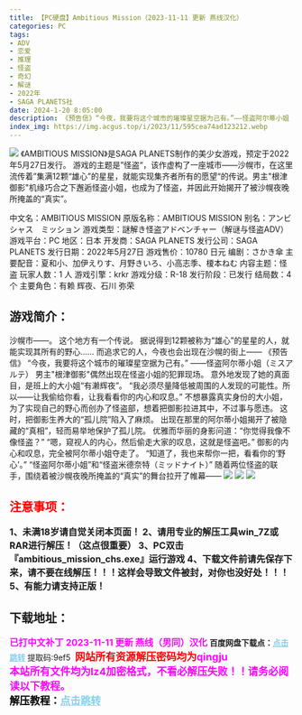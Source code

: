 ```yaml
---
title: 【PC硬盘】Ambitious Mission（2023-11-11 更新 燕线汉化）
categories: PC
tags:
- ADV
- 恋爱
- 推理
- 怪盗
- 奇幻
- 解谜
- 2022年
- SAGA PLANETS社
date: 2024-1-20 8:05:00
description: 《预告信》“今夜，我要将这个城市的璀璨星空据为己有。”——怪盗阿尔蒂小姐（ミスアルテ）游戏的主题是”怪盗“，该作虚构了一座城市——沙幌市，在这里流传着”集满12颗“雄心”的星星，就能实现集齐者所有的愿望“的传说。男主"根津御影"机缘巧合之下邂逅怪盗小姐，也成为了怪盗，并因此开始揭开了被沙幌夜晚所掩盖的“真实”。
index_img: https://img.acgus.top/i/2023/11/595cea74ad123212.webp
---
```

![](https://img.acgus.top/i/2023/11/595cea74ad123212.webp)
《AMBITIOUS MISSION》是SAGA PLANETS制作的美少女游戏，预定于2022年5月27日发行。
游戏的主题是”怪盗“，该作虚构了一座城市——沙幌市，在这里流传着”集满12颗“雄心”的星星，就能实现集齐者所有的愿望“的传说。男主"根津御影"机缘巧合之下邂逅怪盗小姐，也成为了怪盗，并因此开始揭开了被沙幌夜晚所掩盖的“真实”。

中文名：AMBITIOUS MISSION
原版名称：AMBITIOUS MISSION
别名：アンビシャス　ミッション
游戏类型：謎解き怪盗アドベンチャー（解谜与怪盗ADV）
游戏平台：PC
地区：日本
开发商：SAGA PLANETS
发行公司：SAGA PLANETS
发行日期：2022年5月27日
游戏售价：10780 日元
编剧：さかき傘
主要配音：夏和小、加伊えりす、月野きいろ、小高志季、榎本ねむ
内容主题：怪盗
玩家人数：1 人
游戏引擎：krkr
游戏分级：R-18
发行阶段：已发行
结局数：4 个
主要角色：有赖 辉夜、石川 弥荣

## 游戏简介：
沙幌市——。
这个地方有一个传说。
据说得到12颗被称为“雄心”的星星的人，就能实现其所有的野心……
而追求它的人，今夜也会出现在沙幌的街上——
《预告信》
“今夜，我要将这个城市的璀璨星空据为己有。”
——怪盗阿尔蒂小姐（ミスアルテ）
男主"根津御影"偶然出现在怪盗小姐的犯罪现场。
意外地发现了她的真面目，是班上的大小姐“有濑辉夜”。
“我必须尽量降低被周围的人发现的可能性。所以——让我偷给你看，让我看看你的内心和叹息。”
不想暴露真实身份的大小姐，为了实现自己的野心而创办了怪盗部，想着把御影拉进其中，不过事与愿违。
这时，把御影生养大的“孤儿院”陷入了麻烦。
出现在那里的阿尔蒂小姐揭开了被隐藏的“真相”，轻而易举地保护了孤儿院。
优雅而华丽的身影问道：“你觉得我像不像怪盗？”
“嗯，窥视人的内心，然后偷走大家的叹息，这就是怪盗吧。”
御影的内心和叹息，完全被阿尔蒂小姐夺走了。
“知道了，我也来帮你一把，看看你的‘野心’。”
“怪盗阿尔蒂小姐”和“怪盗米德奈特（ミッドナイト）”
随着两位怪盗的联手，围绕着被沙幌夜晚所掩盖的“真实”的舞台拉开了帷幕——
![](https://img.acgus.top/i/2023/11/70d54f65d0123221.webp)
![](https://img.acgus.top/i/2023/11/5ba1fbfc88123218.webp)
![](https://img.acgus.top/i/2023/11/6bab5760f9123215.webp)




## <font color=#FF0000 >注意事项：</font>
<font size=3><b>1、未满18岁请自觉关闭本页面！
2、请用专业的解压工具win_7Z或RAR进行解压！（这点很重要）
3、PC双击『ambitious_mission_chs.exe』运行游戏
4、下载文件前请先保存下来，请不要在线解压！！！这样会导致文件被封，对你也没好处！！！
5、有能力请支持正版！</b></font>

## 下载地址：
<font color=#FF00FF size=3><b>已打中文补丁</b></font>
<font color=#FF00FF size=3>**2023-11-11 更新 燕线（男同）汉化**</font>
<b>百度网盘下载点：</b><a href="https://pan.baidu.com/s/1J-mhbeFhj9MHF61L__m2Lg?pwd=9ef5" style="color: #87CEEB;"><b>点击跳转</b></a> 提取码:9ef5
<a style="padding: 0" href="https://post.qingju.org/AD/"><img style="max-width:100%" src="https://img.acgus.top/i/2024/07/478f689b8021d8d499ab43d21acf137a.gif" alt=""></a>
<b><font color=#FF0000 size=4>网站所有资源解压密码均为</b></font><b><font color=#FF00FF size=4>qingju</font><font color=#FF0000 ></font></b><br><b><font color=#FF00FF size=4>本站所有文件均为lz4加密格式，不看必解压失败！！请务必阅读以下教程。</b></font><br><b><font color=#000 size=4>解压教程：</b><a href="https://post.qingju.org/tutorial/000/" style="color: #87CEEB;"><b>点击跳转</b></a>